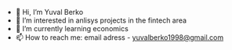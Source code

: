 - 👋 Hi, I’m Yuval Berko
- 👀 I’m interested in anlisys projects in the fintech area
- 🌱 I’m currently learning economics
- 📫 How to reach me: email adress - yuvalberko1998@gmail.com

<!---
yuvalbk49/yuvalbk49 is a ✨ special ✨ repository because its `README.md` (this file) appears on your GitHub profile.
You can click the Preview link to take a look at your changes.
--->
